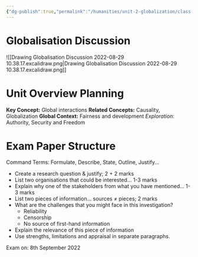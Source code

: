 ```yaml
---
{"dg-publish":true,"permalink":"/humanities/unit-2-globalization/class-notes/2-29-08-2022-globalisation-introduction/","dgHomeLink":true,"dgPassFrontmatter":false}
---
```


# Globalisation Discussion
![[Drawing Globalisation Discussion 2022-08-29 10.38.17.excalidraw.png|Drawing Globalisation Discussion 2022-08-29 10.38.17.excalidraw.png]]

# Unit Overview Planning
**Key Concept:** Global interactions
**Related Concepts:** Causality, Globalization
**Global Context:** Fairness and development
	*Exploration*: Authority, Security and Freedom


# Exam Paper Structure
Command Terms: Formulate, Describe, State, Outline, Justify...
- Create a research question & justify; 2 + 2 marks
- List two organisations that could be interested... 1-3 marks
- Explain why one of the stakeholders from what you have mentioned... 1-3 marks
- List two pieces of information... sources $\neq$ pieces; 2 marks
- What are the challenges that you might face in this investigation? 
	- Reliability
	- Censorship
	- No source of first-hand information
- Explain the relevance of this piece of information 
- Use strengths, limitations and appraisal in separate paragraphs. 

Exam on: 8th September 2022

